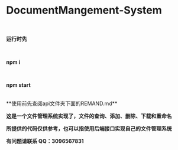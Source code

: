 # DocumentMangement-System

<br/>

**运行时先**

<br/>

**npm i**

<br/>

**npm start**

<br/>
**使用前先查阅api文件夹下面的REMAND.md**

**这是一个文件管理系统实现了，文件的查询、添加、删除、下载和重命名**

**所提供的代码仅供参考，也可以指使用后端接口实现自己的文件管理系统**

**有问题请联系 QQ：3096567831**

